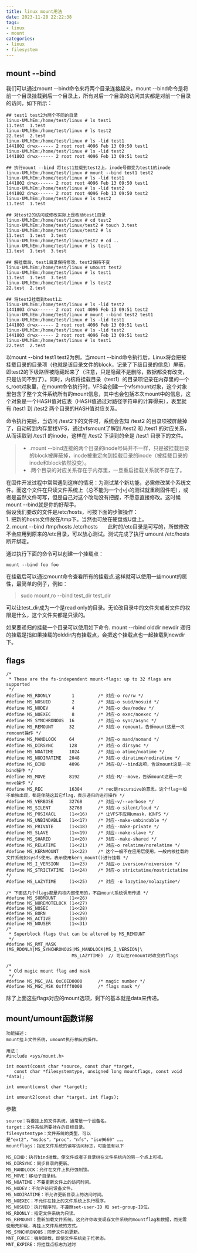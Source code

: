 ```yaml
---
title: linux mount用法
date: 2023-11-28 22:22:38
tags:
- linux
- mount
categories:
- linux
- filesystem
---
```

## mount --bind
我们可以通过mount --bind命令来将两个目录连接起来，mount --bind命令是将前一个目录挂载到后一个目录上，所有对后一个目录的访问其实都是对前一个目录的访问，如下所示：
```
## test1 test2为两个不同的目录
linux-UMLhEm:/home/test/linux # ls test1
11.test  1.test
linux-UMLhEm:/home/test/linux # ls test2
22.test  2.test
linux-UMLhEm:/home/test/linux # ls -lid test1
1441802 drwx------ 2 root root 4096 Feb 13 09:50 test1
linux-UMLhEm:/home/test/linux # ls -lid test2
1441803 drwx------ 2 root root 4096 Feb 13 09:51 test2

## 执行mount --bind 将test1挂载到test2上，inode号都变为test1的inode
linux-UMLhEm:/home/test/linux # mount --bind test1 test2
linux-UMLhEm:/home/test/linux # ls -lid test1
1441802 drwx------ 2 root root 4096 Feb 13 09:50 test1
linux-UMLhEm:/home/test/linux # ls -lid test2
1441802 drwx------ 2 root root 4096 Feb 13 09:50 test2
linux-UMLhEm:/home/test/linux # ls test2
11.test  1.test

## 对test2的访问或修改实际上是改动test1目录
linux-UMLhEm:/home/test/linux # cd test2
linux-UMLhEm:/home/test/linux/test2 # touch 3.test
linux-UMLhEm:/home/test/linux/test2 # ls
11.test  1.test  3.test
linux-UMLhEm:/home/test/linux/test2 # cd ..
linux-UMLhEm:/home/test/linux # ls test1
11.test  1.test  3.test

## 解挂载后，test1目录保持修改，test2保持不变
linux-UMLhEm:/home/test/linux # umount test2
linux-UMLhEm:/home/test/linux # ls test1
11.test  1.test  3.test
linux-UMLhEm:/home/test/linux # ls test2
22.test  2.test

## 将test2挂载到test1上
linux-UMLhEm:/home/test/linux # ls -lid test2
1441803 drwx------ 2 root root 4096 Feb 13 09:51 test2
linux-UMLhEm:/home/test/linux # mount --bind test2 test1
linux-UMLhEm:/home/test/linux # ls -lid test1
1441803 drwx------ 2 root root 4096 Feb 13 09:51 test1
linux-UMLhEm:/home/test/linux # ls -lid test2
1441803 drwx------ 2 root root 4096 Feb 13 09:51 test2
linux-UMLhEm:/home/test/linux # ls test1
22.test  2.test
```

以mount --bind test1 test2为例，当mount --bind命令执行后，Linux将会把被挂载目录的目录项（也就是该目录文件的block，记录了下级目录的信息）屏蔽，即test2的下级路径被隐藏起来了（注意，只是隐藏不是删除，数据都没有改变，只是访问不到了）。同时，内核将挂载目录（test1）的目录项记录在内存里的一个s\_root对象里，在mount命令执行时，VFS会创建一个vfsmount对象，这个对象里包含了整个文件系统所有的mount信息，其中也会包括本次mount中的信息，这个对象是一个HASH值对应表（HASH值通过对路径字符串的计算得来），表里就有 /test1 到 /test2 两个目录的HASH值对应关系。

命令执行完后，当访问 /test2下的文件时，系统会告知 /test2 的目录项被屏蔽掉了，自动转到内存里找VFS，通过vfsmount了解到 /test2 和 /test1 的对应关系，从而读取到 /test1 的inode，这样在 /test2 下读到的全是 /test1 目录下的文件。

>- .mount --bind连接的两个目录的inode号码并不一样，只是被挂载目录的block被屏蔽掉，inode被重定向到挂载目录的inode（被挂载目录的inode和block依然没变）。
> - .两个目录的对应关系存在于内存里，一旦重启挂载关系就不存在了。

在固件开发过程中常常遇到这样的情况：为测试某个新功能，必需修改某个系统文件。而这个文件在只读文件系统上（总不能为一个小小的测试就重刷固件吧），或者是虽然文件可写，但是自己对这个改动没有把握，不愿意直接修改。这时候mount --bind就是你的好帮手。   
假设我们要改的文件是/etc/hosts，可按下面的步骤操作：   
1\. 把新的hosts文件放在/tmp下。当然也可放在硬盘或U盘上。   
2\. mount --bind /tmp/hosts /etc/hosts       此时的/etc目录是可写的，所做修改不会应用到原来的/etc目录，可以放心测试。测试完成了执行 umount /etc/hosts 断开绑定。

通过执行下面的命令可以创建一个挂载点：
```
mount --bind foo foo
```
在挂载后可以通过mount命令查看所有的挂载点.这样就可以使用一些mount的属性，最简单的例子，例如：
>sudo mount,ro --bind test_dir test_dir

可以让test_dir成为一个是read only的目录。无论改目录中的文件夹或者文件的权限是什么，这个文件夹都是只读的。

如果要递归的挂载一个目录可以使用如下命令.
mount --rbind olddir newdir
递归的挂载是指如果挂载的olddir内有挂载点，会把这个挂载点也一起挂载到newdir下。
## flags
```
/* 
 * These are the fs-independent mount-flags: up to 32 flags are supported 
 */  
#define MS_RDONLY        1         /* 对应-o ro/rw */  
#define MS_NOSUID        2         /* 对应-o suid/nosuid */  
#define MS_NODEV         4         /* 对应-o dev/nodev */  
#define MS_NOEXEC        8         /* 对应-o exec/noexec */  
#define MS_SYNCHRONOUS  16         /* 对应-o sync/async */  
#define MS_REMOUNT      32         /* 对应-o remount，告诉mount这是一次remount操作 */  
#define MS_MANDLOCK     64         /* 对应-o mand/nomand */  
#define MS_DIRSYNC      128        /* 对应-o dirsync */  
#define MS_NOATIME      1024       /* 对应-o atime/noatime */  
#define MS_NODIRATIME   2048       /* 对应-o diratime/nodiratime */  
#define MS_BIND         4096       /* 对应-B/--bind选项，告诉mount这是一次bind操作 */  
#define MS_MOVE         8192       /* 对应-M/--move，告诉mount这是一次move操作 */  
#define MS_REC          16384      /* rec是recursive的意思，这个flag一般不单独出现，都是伴随这其它flag，表示递归的进行操作 */  
#define MS_VERBOSE      32768      /* 对应-v/--verbose */  
#define MS_SILENT       32768      /* 对应-o silent/loud */  
#define MS_POSIXACL     (1<<16)    /* 让VFS不应用umask，如NFS */  
#define MS_UNBINDABLE   (1<<17)    /* 对应--make-unbindable */  
#define MS_PRIVATE      (1<<18)    /* 对应--make-private */  
#define MS_SLAVE        (1<<19)    /* 对应--make-slave */  
#define MS_SHARED       (1<<20)    /* 对应--make-shared */  
#define MS_RELATIME     (1<<21)    /* 对应-o relatime/norelatime */  
#define MS_KERNMOUNT    (1<<22)    /* 这个一般不在应用层使用，一般内核挂载的文件系统如sysfs使用，表示使用kern_mount()进行挂载 */  
#define MS_I_VERSION    (1<<23)    /* 对应-o iversion/noiversion */  
#define MS_STRICTATIME  (1<<24)    /* 对应-o strictatime/nostrictatime */  
#define MS_LAZYTIME     (1<<25)    /* 对应 -o lazytime/nolazytime*/

/* 下面这几个flags都是内核内部使用的，不由mount系统调用传递 */
#define MS_SUBMOUNT     (1<<26)
#define MS_NOREMOTELOCK (1<<27)
#define MS_NOSEC        (1<<28)
#define MS_BORN         (1<<29)
#define MS_ACTIVE       (1<<30)
#define MS_NOUSER       (1<<31)
/* 
 * Superblock flags that can be altered by MS_REMOUNT 
 */  
#define MS_RMT_MASK     (MS_RDONLY|MS_SYNCHRONOUS|MS_MANDLOCK|MS_I_VERSION|\                   
                         MS_LAZYTIME)  // 可以在remount时改变的flags  
  
/* 
 * Old magic mount flag and mask 
 */  
#define MS_MGC_VAL 0xC0ED0000      /* magic number */  
#define MS_MGC_MSK 0xffff0000      /* flags mask */
```
除了上面这些flags对应的mount选项，剩下的基本就是data来传递。

## mount/umount函数详解
```
功能描述：
mount挂上文件系统，umount执行相反的操作。
  
用法：  
#include <sys/mount.h>

int mount(const char *source, const char *target,
   const char *filesystemtype, unsigned long mountflags, const void *data);

int umount(const char *target);

int umount2(const char *target, int flags);
```
参数
```
source：将要挂上的文件系统，通常是一个设备名。
target：文件系统所要挂在的目标目录。
filesystemtype：文件系统的类型，可以是"ext2"，"msdos"，"proc"，"nfs"，"iso9660" 。。。
mountflags：指定文件系统的读写访问标志，可能值有以下

MS_BIND：执行bind挂载，使文件或者子目录树在文件系统内的另一个点上可视。
MS_DIRSYNC：同步目录的更新。
MS_MANDLOCK：允许在文件上执行强制锁。
MS_MOVE：移动子目录树。
MS_NOATIME：不要更新文件上的访问时间。
MS_NODEV：不允许访问设备文件。
MS_NODIRATIME：不允许更新目录上的访问时间。
MS_NOEXEC：不允许在挂上的文件系统上执行程序。
MS_NOSUID：执行程序时，不遵照set-user-ID 和 set-group-ID位。
MS_RDONLY：指定文件系统为只读。
MS_REMOUNT：重新加载文件系统。这允许你改变现存文件系统的mountflag和数据，而无需使用先卸载，再挂上文件系统的方式。
MS_SYNCHRONOUS：同步文件的更新。
MNT_FORCE：强制卸载，即使文件系统处于忙状态。
MNT_EXPIRE：将挂载点标志为过时
```
